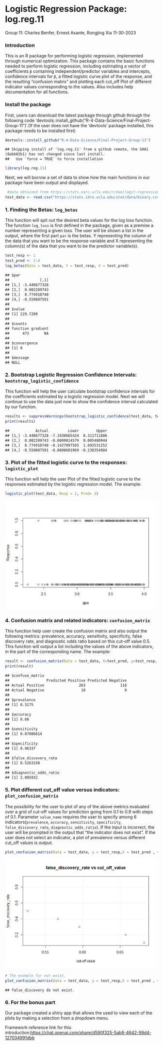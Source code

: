 Logistic Regression Package: log.reg.11
================
Group 11: Charles Benfer, Ernest Asante, Rongjing Xia
11-30-2023

### Introduction

This is an R package for performing logistic regression, implemented
through numerical optimization. This package contains the basic
functions needed to perform logistic regression, including estimating a
vector of coefficients `β` containing independent/predictor variables
and intercepts, confidence intervals for `β`, a fitted logistic curve
plot of the response, and the resulting “confusion matrix” and plotting
each cut_off Plot of different indicator values corresponding to the
values. Also includes help documentation for all functions.

### Install the package

First, users can download the latest package through github through the
following code
‘devtools::install_github(“R-4-Data-Science/Final-Project-Group-11”)’.(If
the user does not have the ‘devtools’ package installed, this package
needs to be installed first)

``` r
devtools::install_github("R-4-Data-Science/Final-Project-Group-11")
```

    ## Skipping install of 'log.reg.11' from a github remote, the SHA1 (8abb82b1) has not changed since last install.
    ##   Use `force = TRUE` to force installation

``` r
library(log.reg.11)
```

Next, we will borrow a set of data to show how the main functions in our
package have been output and displayed.

``` r
 #data obtained from https://stats.oarc.ucla.edu/r/dae/logit-regression/
test_data <- read.csv("https://stats.idre.ucla.edu/stat/data/binary.csv")
```

### 1. Finding the Betas: `log_betas`

This function will spit out the desired beta values for the log loss
function. The function `log_loss` is first defined in the package, given
as a premise a number representing a given loss. The user will be shown
a list in the output, where the first part `par` is the betas. Y
representing the column of the data that you want to be the response
variable and X representing the column(s) of the data that you want to
be the predictor variable(s).

``` r
test_resp <- 1
test_pred <- 2:4
log_betas(Data = test_data, Y = test_resp, X = test_pred)
```

    ## $par
    ##              [,1]
    ## [1,] -3.440677328
    ## [2,]  0.002289743
    ## [3,]  0.774910748
    ## [4,] -0.559607591
    ## 
    ## $value
    ## [1] 229.7209
    ## 
    ## $counts
    ## function gradient 
    ##      473       NA 
    ## 
    ## $convergence
    ## [1] 0
    ## 
    ## $message
    ## NULL

### 2. Bootstrap Logistic Regression Confidence Intervals: `bootstrap_logistic_confidence`

This function will help the user calculate bootstrap confidence
intervals for the coefficients estimated by a logistic regression model.
Next we will continue to use the data just now to show the confidence
interval calculated by our function.

``` r
results <- suppressWarnings(bootstrap_logistic_confidence(test_data, test_resp, test_pred))
print(results)
```

    ##            Actual         Lower        Upper
    ## [1,] -3.440677328 -7.1930665424  0.311711886
    ## [2,]  0.002289743 -0.0009014579  0.005480944
    ## [3,]  0.774910748 -0.1427097565  1.692531252
    ## [4,] -0.559607591 -0.8808601969 -0.238354984

### 3. Plot of the fitted logistic curve to the responses: `logistic_plot`

This function will help the user Plot of the fitted logistic curve to
the responses estimated by the logistic regression model. The example:

``` r
logistic_plot(test_data, Resp = 1, Pred= 3)
```

![](README_files/figure-gfm/the%20example%20for%20the%20function%20logistic_plot-1.png)<!-- -->

### 4. Confusion matrix and related indicators: `confusion_matrix`

This function help user create the confusion matrix and also output the
following metrics: prevalence, accuracy, sensitivity, specificity, false
discovery rate, and diagnostic odds ratio based on this cut-off value
0.5. This function will output a list including the values of the above
indicators, in the part of the corresponding name. The example:

``` r
result <- confusion_matrix(Data = test_data, X=test_pred, y=test_resp, cut_off = 0.5)
print(result)
```

    ## $confuse_matrix
    ##                 Predicted Positive Predicted Negative
    ## Actual Positive                263                118
    ## Actual Negative                 10                  9
    ## 
    ## $prevalence
    ## [1] 0.3175
    ## 
    ## $accuracy
    ## [1] 0.68
    ## 
    ## $sensitivity
    ## [1] 0.07086614
    ## 
    ## $specificity
    ## [1] 0.96337
    ## 
    ## $false_discovery_rate
    ## [1] 0.5263158
    ## 
    ## $diagnostic_odds_ratio
    ## [1] 2.005932

### 5. Plot different cut_off value versus indicators: `plot_confusion_matrix`

The possibility for the user to plot of any of the above metrics
evaluated over a grid of cut-off values for prediction going from 0.1 to
0.9 with steps of 0.1. Parameter `value_name` requires the user to
specify among 6 indicators(`prevalence`, `accuracy`, `sensitivity`,
`specificity`, `false_discovery_rate`, `diagnostic_odds_ratio`). If the
input is incorrect, the user will be prompted in the output that “the
indicator does not exist”. If the user does not select an indicator, a
plot of prevalence versus different cut_off values is output.

``` r
plot_confusion_matrix(Data = test_data, y = test_resp,X = test_pred , value_name = 'false_discovery_rate')
```

![](README_files/figure-gfm/the%20example%20for%20the%20function%20plot_confusion_matrix-1.png)<!-- -->

``` r
# The example for not exist.
plot_confusion_matrix(Data = test_data, y = test_resp,X = test_pred , value_name = 'false_discovery')
```

    ## false_discovery do not exist.

### 6. For the bonus part

Our package created a shiny app that allows the used to view each of the
plots by making a selection from a dropdown menu.

Framework reference link for this
introduction:<https://chat.openai.com/share/d590f325-5ab6-4642-98d4-127034991dbb>
